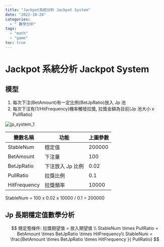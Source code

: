 ```yaml
---
title: "Jackpot系統分析 Jackpot System"
date: "2022-10-24"
categories:
  - " 數學分析"
tags:
  - "math"
  - "game"
toc: true
---
```


# Jackpot 系統分析 Jackpot System

## 模型

1. 每次下注(BetAmount)有一定比例(BetJpRatio)放入 Jp 池
2. 每次下注有(1/HitFrequency)機率觸發拉獎, 拉獎金額為目前(Jp 池大小 x PullRatio)

![jp_system_1](/jp_system_1.png "Jp累積值對下注次數折線圖")

<!--more-->

| 變數名稱     | 功能             | 上圖參數 |
| ------------ | ---------------- | -------- |
| StableNum    | 穩定值           | 200000   |
| BetAmount    | 下注量           | 100      |
| BetJpRatio   | 下注放入 Jp 比例 | 0.02     |
| PullRatio    | 拉獎比例         | 0.1      |
| HitFrequency | 拉獎頻率         | 10000    |

StableNum = 100 x 0.02 x 10000 / 0.1 = 200000

## Jp 長期穩定值數學分析

$$
穩定態條件: 拉獎期望值 = 放入期望值 \\
StableNum  \times PullRatio = BetAmount \times BetJpRatio \times HitFrequency\\
StableNum = \frac{BetAmount \times BetJpRatio \times HitFrequency }{ PullRatio}
$$
